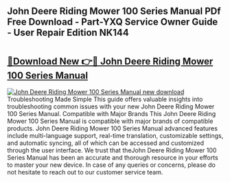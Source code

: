 ## John Deere Riding Mower 100 Series Manual PDf Free Download - Part-YXQ Service Owner Guide - User Repair Edition NK144

# <h2><a href="http://bc93943.oget.top/?id=John+Deere+Riding+Mower+100+Series+Manual">🔗Download New 👉🔴 John Deere Riding Mower 100 Series Manual</a></h2>

[![John Deere Riding Mower 100 Series Manual new download](https://i.imgur.com/5g1atiW.png)](http://bc93943.oget.top/?id=John+Deere+Riding+Mower+100+Series+Manual)
Troubleshooting Made Simple This guide offers valuable insights into troubleshooting common issues with your new John Deere Riding Mower 100 Series Manual. Compatible with Major Brands This John Deere Riding Mower 100 Series Manual is compatible with major brands of compatible products. John Deere Riding Mower 100 Series Manual advanced features include multi-language support, real-time translation, customizable settings, and automatic syncing, all of which can be accessed and customized through the user interface. We trust that theJohn Deere Riding Mower 100 Series Manual has been an accurate and thorough resource in your efforts to master your new device. In case of any queries or concerns, please do not hesitate to reach out to our customer service team.
